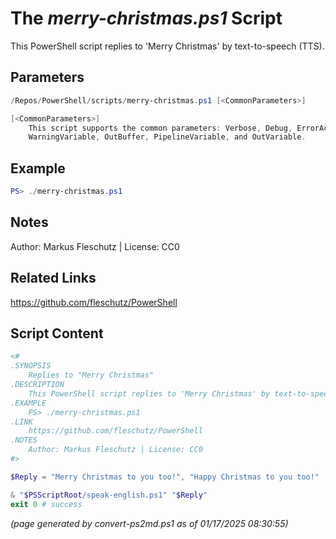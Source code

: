 The *merry-christmas.ps1* Script
===========================

This PowerShell script replies to 'Merry Christmas' by text-to-speech (TTS).

Parameters
----------
```powershell
/Repos/PowerShell/scripts/merry-christmas.ps1 [<CommonParameters>]

[<CommonParameters>]
    This script supports the common parameters: Verbose, Debug, ErrorAction, ErrorVariable, WarningAction, 
    WarningVariable, OutBuffer, PipelineVariable, and OutVariable.
```

Example
-------
```powershell
PS> ./merry-christmas.ps1

```

Notes
-----
Author: Markus Fleschutz | License: CC0

Related Links
-------------
https://github.com/fleschutz/PowerShell

Script Content
--------------
```powershell
<#
.SYNOPSIS
	Replies to "Merry Christmas"
.DESCRIPTION
	This PowerShell script replies to 'Merry Christmas' by text-to-speech (TTS).
.EXAMPLE
	PS> ./merry-christmas.ps1
.LINK
	https://github.com/fleschutz/PowerShell
.NOTES
	Author: Markus Fleschutz | License: CC0
#>

$Reply = "Merry Christmas to you too!", "Happy Christmas to you too!" | Get-Random

& "$PSScriptRoot/speak-english.ps1" "$Reply"
exit 0 # success
```

*(page generated by convert-ps2md.ps1 as of 01/17/2025 08:30:55)*
